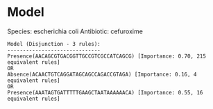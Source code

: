 
# Model

Species: escherichia coli
Antibiotic: cefuroxime

```
Model (Disjunction - 3 rules):
------------------------------
Presence(AACAGCGTGACGGTTGCCGTCGCCATCAGCG) [Importance: 0.70, 215 equivalent rules]
OR
Absence(ACAACTGTCAGGATAGCAGCCAGACCGTAGA) [Importance: 0.16, 4 equivalent rules]
OR
Presence(AAATAGTGATTTTTGAAGCTAATAAAAAACA) [Importance: 0.55, 16 equivalent rules]

```

